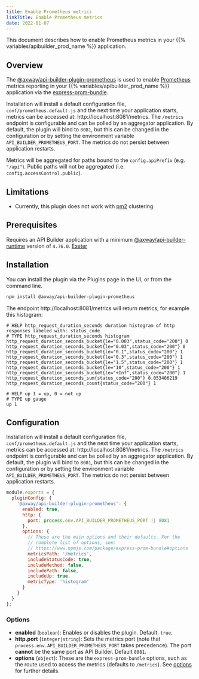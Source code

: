```yaml
---
title: Enable Prometheus metrics
linkTitle: Enable Prometheus metrics
date: 2022-01-07
---
```


This document describes how to enable Prometheus metrics in your {{% variables/apibuilder_prod_name %}} application.

## Overview

The [@axway/api-builder-plugin-prometheus](https://www.npmjs.com/package/@axway/api-builder-plugin-prometheus) is used to enable [Prometheus](https://prometheus.io/) metrics reporting in your {{% variables/apibuilder_prod_name %}} application via the [express-prom-bundle](https://www.npmjs.com/package/express-prom-bundle).

Installation will install a default configuration file, `conf/prometheus.default.js` and the next time your application starts, metrics can be accessed at: http://localhost:8081/metrics. The `/metrics` endpoint is configurable and can be polled by an aggregator application. By default, the plugin will bind to `8081`, but this can be changed in the configuration or by setting the environment variable `API_BUILDER_PROMETHEUS_PORT`. The metrics do not persist between application restarts.

Metrics will be aggregated for paths bound to the `config.apiPrefix` (e.g. `"/api"`). Public paths will not be aggregated (i.e. `config.accessControl.public`).

## Limitations

* Currently, this plugin does not work with [pm2](https://www.npmjs.com/package/pm2) clustering.

## Prerequisites

Requires an API Builder application with a minimum [@axway/api-builder-runtime](https://www.npmjs.com/package/@axway/api-builder-runtime) version of `4.76.0`. [Exeter](/docs/release_notes/exeter)

## Installation

You can install the plugin via the Plugins page in the UI, or from the command line.

```bash
npm install @axway/api-builder-plugin-prometheus
```

The endpoint http://localhost:8081/metrics will return metrics, for example this histogram:

```text
# HELP http_request_duration_seconds duration histogram of http responses labeled with: status_code
# TYPE http_request_duration_seconds histogram
http_request_duration_seconds_bucket{le="0.003",status_code="200"} 0
http_request_duration_seconds_bucket{le="0.03",status_code="200"} 0
http_request_duration_seconds_bucket{le="0.1",status_code="200"} 1
http_request_duration_seconds_bucket{le="0.3",status_code="200"} 1
http_request_duration_seconds_bucket{le="1.5",status_code="200"} 1
http_request_duration_seconds_bucket{le="10",status_code="200"} 1
http_request_duration_seconds_bucket{le="+Inf",status_code="200"} 1
http_request_duration_seconds_sum{status_code="200"} 0.053406219
http_request_duration_seconds_count{status_code="200"} 1

# HELP up 1 = up, 0 = not up
# TYPE up gauge
up 1
```

## Configuration

Installation will install a default configuration file, `conf/prometheus.default.js` and the next time your application starts, metrics can be accessed at: http://localhost:8081/metrics. The `/metrics` endpoint is configurable and can be polled by an aggregator application. By default, the plugin will bind to `8081`, but this can be changed in the configuration or by setting the environment variable `API_BUILDER_PROMETHEUS_PORT`. The metrics do not persist between application restarts.

```js
module.exports = {
  pluginConfig: {
    '@axway/api-builder-plugin-prometheus': {
      enabled: true,
      http: {
        port: process.env.API_BUILDER_PROMETHEUS_PORT || 8081
      },
      options: {
        // These are the main options and their defaults. For the
        // complete list of options, see:
        // https://www.npmjs.com/package/express-prom-bundle#options
        metricsPath: '/metrics',
        includeStatusCode: true,
        includeMethod: false,
        includePath: false,
        includeUp: true,
        metricType: 'histogram'
      }
    }
  }
};
```

### Options

* **enabled** (`boolean`): Enables or disables the plugin. Default: `true`.
* **http.port** (`integer|string`): Sets the metrics port (note that `process.env.API_BUILDER_PROMETHEUS_PORT` takes precedence). The port **cannot** be the same port as API Builder. Default `8081`.
* **options** (`object`): These are the `express-prom-bundle` options, such as the route used to access the metrics (defaults to `/metrics`).  See [options](https://www.npmjs.com/package/express-prom-bundle#options) for further details.
